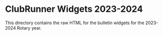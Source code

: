 # ClubRunner Widgets 2023-2024

This directory contains the raw HTML for the bulletin widgets for the 2023-2024 Rotary year.